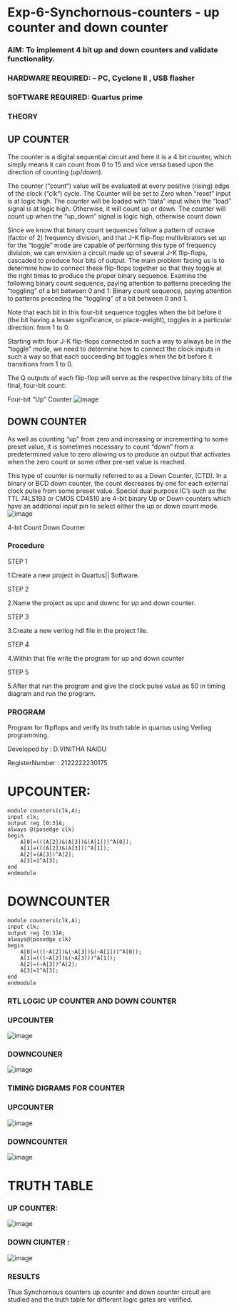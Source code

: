 # Exp-6-Synchornous-counters - up counter and down counter 
### AIM: To implement 4 bit up and down counters and validate  functionality.
### HARDWARE REQUIRED:  – PC, Cyclone II , USB flasher
### SOFTWARE REQUIRED:   Quartus prime
### THEORY 

## UP COUNTER 
The counter is a digital sequential circuit and here it is a 4 bit counter, which simply means it can count from 0 to 15 and vice versa based upon the direction of counting (up/down). 

The counter (“count“) value will be evaluated at every positive (rising) edge of the clock (“clk“) cycle.
The Counter will be set to Zero when “reset” input is at logic high.
The counter will be loaded with “data” input when the “load” signal is at logic high. Otherwise, it will count up or down.
The counter will count up when the “up_down” signal is logic high, otherwise count down

Since we know that binary count sequences follow a pattern of octave (factor of 2) frequency division, and that J-K flip-flop multivibrators set up for the “toggle” mode are capable of performing this type of frequency division, we can envision a circuit made up of several J-K flip-flops, cascaded to produce four bits of output.
The main problem facing us is to determine how to connect these flip-flops together so that they toggle at the right times to produce the proper binary sequence.
Examine the following binary count sequence, paying attention to patterns preceding the “toggling” of a bit between 0 and 1:
Binary count sequence, paying attention to patterns preceding the “toggling” of a bit between 0 and 1.

Note that each bit in this four-bit sequence toggles when the bit before it (the bit having a lesser significance, or place-weight), toggles in a particular direction: from 1 to 0.



 
 

Starting with four J-K flip-flops connected in such a way to always be in the “toggle” mode, we need to determine how to connect the clock inputs in such a way so that each succeeding bit toggles when the bit before it transitions from 1 to 0.

The Q outputs of each flip-flop will serve as the respective binary bits of the final, four-bit count:

 
 

Four-bit “Up” Counter
![image](https://user-images.githubusercontent.com/36288975/169644758-b2f4339d-9532-40c5-af40-8f4f8c942e2c.png)



## DOWN COUNTER 

As well as counting “up” from zero and increasing or incrementing to some preset value, it is sometimes necessary to count “down” from a predetermined value to zero allowing us to produce an output that activates when the zero count or some other pre-set value is reached.

This type of counter is normally referred to as a Down Counter, (CTD). In a binary or BCD down counter, the count decreases by one for each external clock pulse from some preset value. Special dual purpose IC’s such as the TTL 74LS193 or CMOS CD4510 are 4-bit binary Up or Down counters which have an additional input pin to select either the up or down count mode.
![image](https://user-images.githubusercontent.com/36288975/169644844-1a14e123-7228-4ed8-81a9-eb937dff4ac8.png)


4-bit Count Down Counter
### Procedure
STEP 1

1.Create a new project in Quartus|| Software.

STEP 2

2.Name the project as upc and downc for up and down counter.

STEP 3

3.Create a new verilog hdl file in the project file.

STEP 4

4.Within that file write the program for up and down counter

STEP 5

5.After that run the program and give the clock pulse value as 50 in timing diagram and run the program.



### PROGRAM 

Program for flipflops  and verify its truth table in quartus using Verilog programming.


Developed by : D.VINITHA NAIDU

RegisterNumber :  2122222230175
# UPCOUNTER:
```
module counters(clk,A);
input clk;
output reg [0:3]A;
always @(posedge clk)
begin
	A[0]=(((A[2])&(A[3])&(A[1]))^A[0]);
	A[1]=(((A[2])&(A[3]))^A[1]);
	A[2]=(A[3])^A[2];
	A[3]=1^A[3];
end
endmodule

```
# DOWNCOUNTER
```
module counters(clk,A);
input clk;
output reg [0:3]A;
always@(posedge clk)
begin
	A[0]=(((~A[2])&(~A[3])&(~A[1]))^A[0]);
	A[1]=(((~A[2])&(~A[3]))^A[1]);
	A[2]=(~A[3])^A[2];
	A[3]=1^A[3];
end
endmodule
```







### RTL LOGIC UP COUNTER AND DOWN COUNTER  
### UPCOUNTER
![image](https://github.com/VinithaNaidu/Exp-7-Synchornous-counters-/assets/121166004/f81654c3-0103-4b08-a52b-d99cd43cab29)

### DOWNCOUNER
![image](https://github.com/VinithaNaidu/Exp-7-Synchornous-counters-/assets/121166004/e961ecc7-b9c7-4d4b-ad99-5c587045f55b)










### TIMING DIGRAMS FOR COUNTER  
### UPCOUNTER
![image](https://github.com/VinithaNaidu/Exp-7-Synchornous-counters-/assets/121166004/334b130f-5bf5-4c50-a69f-d114da9740b0)

### DOWNCOUNTER
![image](https://github.com/VinithaNaidu/Exp-7-Synchornous-counters-/assets/121166004/c3f719f6-e708-4c0c-9a07-451b14ef4ed1)

# TRUTH TABLE
### UP COUNTER:
![image](https://github.com/VinithaNaidu/Exp-7-Synchornous-counters-/assets/121166004/fb21fa86-117d-446d-9e74-e7cd0716bf8f)


### DOWN CIUNTER :
![image](https://github.com/VinithaNaidu/Exp-7-Synchornous-counters-/assets/121166004/d3809614-93bd-4c37-b69a-009e8429305f)






### RESULTS 
Thus Synchornous counters up counter and down counter circuit are studied and the truth table for different logic gates are verified.
